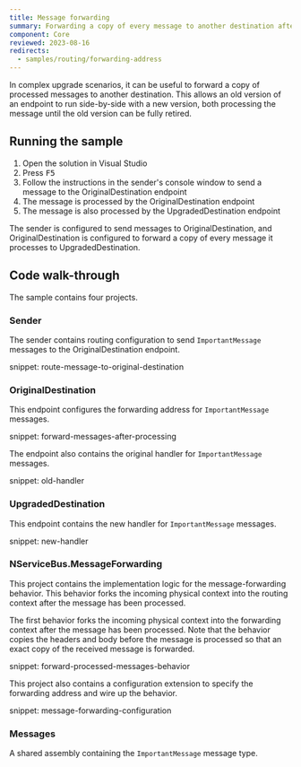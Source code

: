 ```yaml
---
title: Message forwarding
summary: Forwarding a copy of every message to another destination after it is processed
component: Core
reviewed: 2023-08-16
redirects:
  - samples/routing/forwarding-address
---
```


In complex upgrade scenarios, it can be useful to forward a copy of processed messages to another destination. This allows an old version of an endpoint to run side-by-side with a new version, both processing the message until the old version can be fully retired.

## Running the sample

1. Open the solution in Visual Studio
1. Press <kbd>F5</kbd>
1. Follow the instructions in the sender's console window to send a message to the OriginalDestination endpoint
1. The message is processed by the OriginalDestination endpoint
1. The message is also processed by the UpgradedDestination endpoint

The sender is configured to send messages to OriginalDestination, and OriginalDestination is configured to forward a copy of every message it processes to UpgradedDestination.

## Code walk-through

The sample contains four projects.

### Sender

The sender contains routing configuration to send `ImportantMessage` messages to the OriginalDestination endpoint.

snippet: route-message-to-original-destination

### OriginalDestination

This endpoint configures the forwarding address for `ImportantMessage` messages.

snippet: forward-messages-after-processing

The endpoint also contains the original handler for `ImportantMessage` messages.

snippet: old-handler

### UpgradedDestination

This endpoint contains the new handler for `ImportantMessage` messages.

snippet: new-handler

### NServiceBus.MessageForwarding

This project contains the implementation logic for the message-forwarding behavior. This behavior forks the incoming physical context into the routing context after the message has been processed.

The first behavior forks the incoming physical context into the forwarding context after the message has been processed. Note that the behavior copies the headers and body before the message is processed so that an exact copy of the received message is forwarded.

snippet: forward-processed-messages-behavior

This project also contains a configuration extension to specify the forwarding address and wire up the behavior.

snippet: message-forwarding-configuration

### Messages

A shared assembly containing the `ImportantMessage` message type.
